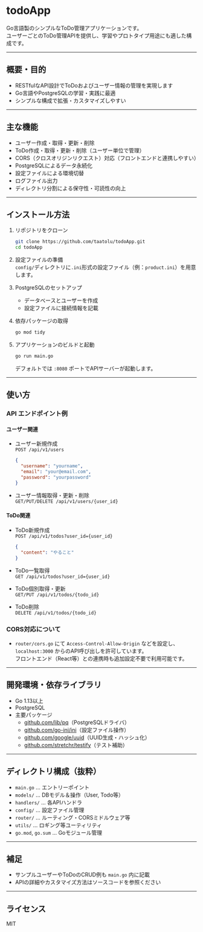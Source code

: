 # todoApp

Go言語製のシンプルなToDo管理アプリケーションです。  
ユーザーごとのToDo管理APIを提供し、学習やプロトタイプ用途にも適した構成です。

---

## 概要・目的

- RESTfulなAPI設計でToDoおよびユーザー情報の管理を実現します
- Go言語やPostgreSQLの学習・実践に最適
- シンプルな構成で拡張・カスタマイズしやすい

---

## 主な機能

- ユーザー作成・取得・更新・削除
- ToDo作成・取得・更新・削除（ユーザー単位で管理）
- CORS（クロスオリジンリクエスト）対応（フロントエンドと連携しやすい）
- PostgreSQLによるデータ永続化
- 設定ファイルによる環境切替
- ログファイル出力
- ディレクトリ分割による保守性・可読性の向上

---

## インストール方法

1. リポジトリをクローン

    ```sh
    git clone https://github.com/taatolu/todoApp.git
    cd todoApp
    ```

2. 設定ファイルの準備  
   `config/`ディレクトリに`.ini`形式の設定ファイル（例：`product.ini`）を用意します。

3. PostgreSQLのセットアップ  
   - データベースとユーザーを作成
   - 設定ファイルに接続情報を記載

4. 依存パッケージの取得

    ```sh
    go mod tidy
    ```

5. アプリケーションのビルドと起動

    ```sh
    go run main.go
    ```
    デフォルトでは `:8080` ポートでAPIサーバーが起動します。

---

## 使い方

### API エンドポイント例

#### ユーザー関連

- ユーザー新規作成  
  `POST /api/v1/users`  
  ```json
  {
    "username": "yourname",
    "email": "your@email.com",
    "password": "yourpassword"
  }
  ```

- ユーザー情報取得・更新・削除  
  `GET/PUT/DELETE /api/v1/users/{user_id}`

#### ToDo関連

- ToDo新規作成  
  `POST /api/v1/todos?user_id={user_id}`  
  ```json
  {
    "content": "やること"
  }
  ```

- ToDo一覧取得  
  `GET /api/v1/todos?user_id={user_id}`

- ToDo個別取得・更新  
  `GET/PUT /api/v1/todos/{todo_id}`

- ToDo削除  
  `DELETE /api/v1/todos/{todo_id}`

### CORS対応について

- `router/cors.go` にて `Access-Control-Allow-Origin` などを設定し、`localhost:3000` からのAPI呼び出しを許可しています。  
  フロントエンド（React等）との連携時も追加設定不要で利用可能です。

---

## 開発環境・依存ライブラリ

- Go 1.13以上
- PostgreSQL
- 主要パッケージ
    - [github.com/lib/pq](https://pkg.go.dev/github.com/lib/pq)（PostgreSQLドライバ）
    - [github.com/go-ini/ini](https://pkg.go.dev/github.com/go-ini/ini)（設定ファイル操作）
    - [github.com/google/uuid](https://pkg.go.dev/github.com/google/uuid)（UUID生成・ハッシュ化）
    - [github.com/stretchr/testify](https://pkg.go.dev/github.com/stretchr/testify)（テスト補助）

---

## ディレクトリ構成（抜粋）

- `main.go` ... エントリーポイント
- `models/` ... DBモデル＆操作（User, Todo等）
- `handlers/` ... 各APIハンドラ
- `config/` ... 設定ファイル管理
- `router/` ... ルーティング・CORSミドルウェア等
- `utils/` ... ロギング等ユーティリティ
- `go.mod`, `go.sum` ... Goモジュール管理

---

## 補足

- サンプルユーザーやToDoのCRUD例も `main.go` 内に記載
- APIの詳細やカスタマイズ方法はソースコードを参照ください

---

## ライセンス

MIT
